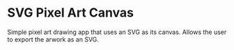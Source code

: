 # SVG Pixel Art Canvas

Simple pixel art drawing app that uses an SVG as its canvas. Allows the user to export the arwork as an SVG.